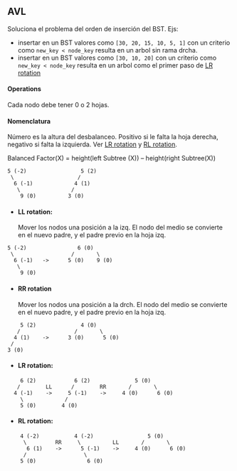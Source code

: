 ## AVL
Soluciona el problema del orden de inserción del BST. 
Ejs:
- insertar en un BST valores como `[30, 20, 15, 10, 5, 1]` con un criterio como `new_key < node_key` resulta en un arbol sin rama drcha.
- insertar en un BST valores como `[30, 10, 20]` con un criterio como `new_key < node_key` resulta en un arbol como el primer paso de [LR rotation](####LR-rotation)
#### Operations
Cada nodo debe tener 0 o 2 hojas.
#### Nomenclatura
Número es la altura del desbalanceo. Positivo si le falta la hoja derecha, negativo si falta la izquierda. Ver [LR rotation](####LR-rotation) y [RL rotation](####RL-rotation).

Balanced Factor(X) = height(left Subtree (X)) – height(right Subtree(X))
```
5 (-2)                 5 (2)
 \                    /
  6 (-1)             4 (1)
   \                /
    9 (0)          3 (0)
```
- #### LL rotation:

    Mover los nodos una posición a la izq. El nodo del medio se convierte en el nuevo padre, y el padre previo en la hoja izq.
```
5 (-2)                6 (0)
 \                  /       \
  6 (-1)   ->      5 (0)    9 (0)
   \
    9 (0)
``` 
- #### RR rotation

    Mover los nodos una posición a la drch. El nodo del medio se convierte en el nuevo padre, y el padre previo en la hoja izq.
```
    5 (2)              4 (0)
   /                 /       \
  4 (1)    ->      3 (0)      5 (0)
 /
3 (0)
``` 
- #### LR rotation:


```
    6 (2)            6 (2)              5 (0)
   /        LL      /        RR       /       \                          
  4 (-1)    ->     5 (-1)    ->     4 (0)      6 (0)
    \             /             
    5 (0)        4 (0)
``` 
- #### RL rotation:

```
    4 (-2)           4 (-2)                 5 (0)
     \         RR     \          LL       /       \                          
      6 (1)    ->      5 (-1)    ->     4 (0)      6 (0)
     /                  \          
    5 (0)                6 (0)
``` 
